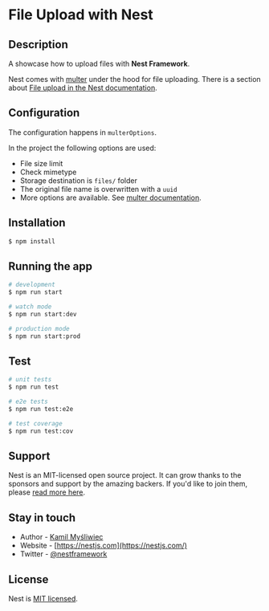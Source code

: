 # File Upload with Nest

## Description

A showcase how to upload files with **Nest Framework**.

Nest comes with [multer](https://www.npmjs.com/package/multer) under the hood for file uploading. 
There is a section about [File upload in the Nest documentation](https://docs.nestjs.com/techniques/file-upload). 

## Configuration

The configuration happens in `multerOptions`.

In the project the following options are used:

- File size limit
- Check mimetype
- Storage destination is `files/` folder
- The original file name is overwritten with a `uuid`
- More options are available. See [multer documentation](https://www.npmjs.com/package/multer#multeropts).

## Installation

```bash
$ npm install
```

## Running the app

```bash
# development
$ npm run start

# watch mode
$ npm run start:dev

# production mode
$ npm run start:prod
```

## Test

```bash
# unit tests
$ npm run test

# e2e tests
$ npm run test:e2e

# test coverage
$ npm run test:cov
```

## Support

Nest is an MIT-licensed open source project. It can grow thanks to the sponsors and support by the amazing backers. If you'd like to join them, please [read more here](https://docs.nestjs.com/support).

## Stay in touch

- Author - [Kamil Myśliwiec](https://kamilmysliwiec.com)
- Website - [https://nestjs.com](https://nestjs.com/)
- Twitter - [@nestframework](https://twitter.com/nestframework)

## License

Nest is [MIT licensed](https://github.com/udacity/ud777-writing-readmes/blob/master/LICENSE).
